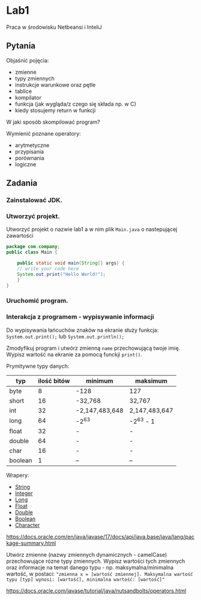 # Lab1
Praca w środowisku Netbeansi i InteliJ

## Pytania
Objaśnić pojęcia:
- zmienne
- typy zmiennych
- instrukcje warunkowe oraz pętle
- tablice
- kompilator
- funkcja (jak wygląda/z czego się składa np. w C)
- kiedy stosujemy return w funkcji

W jaki sposób skompilować program?

Wymienić poznane operatory:
- arytmetyczne
- przypisania
- porównania
- logiczne


## Zadania
### Zainstalować JDK.
### Utworzyć projekt.
Utworzyć projekt o nazwie lab1 a w nim plik `Main.java` o nastepującej zawartości

```java
package com.company;
public class Main {

    public static void main(String[] args) {
	// write your code here
    System.out.print("Hello World!");
    }
}
```
### Uruchomić program.
### Interakcja z programem - wypisywanie informacji
Do wypisywania łańcuchów znaków na ekranie służy funkcja: `System.out.print();` lub `System.out.println();`

Zmodyfikuj program i utwórz zmienną `name` przechowującą twoje imię. Wypisz wartość na ekranie za pomocą funckji `print()`.

Prymitywne typy danych:

| typ       | ilość bitów | minimum         | maksimum              |
|-----------| ------------| ----------------|-----------------------|
| byte      | 8	          |-128             | 127	                |
| short     | 16	      |-32,768          | 32,767                |
| int       | 32          |-2,147,483,648   |  2,147,483,647        |
| long      | 64	      | -2<sup>63</sup> | -2<sup>63</sup> - 1   |
| float     | 32	      | -               | -                     |
| double    | 64	      | -               | -                     |
| char      | 16	      | -               | -                     |
| boolean   | 1	          | –	            | –                     |

Wrapery:
- [String](https://docs.oracle.com/en/java/javase/17/docs/api/java.base/java/lang/String.html)
- [Integer](https://docs.oracle.com/en/java/javase/17/docs/api/java.base/java/lang/Integer.html)
- [Long](https://docs.oracle.com/en/java/javase/17/docs/api/java.base/java/lang/Long.html)
- [Float](https://docs.oracle.com/en/java/javase/17/docs/api/java.base/java/lang/Float.html)
- [Double](https://docs.oracle.com/en/java/javase/17/docs/api/java.base/java/lang/Double.html)
- [Boolean](https://docs.oracle.com/en/java/javase/17/docs/api/java.base/java/lang/Boolean.html)
- [Character](https://docs.oracle.com/en/java/javase/17/docs/api/java.base/java/lang/Character.html)

https://docs.oracle.com/en/java/javase/17/docs/api/java.base/java/lang/package-summary.html

Utwórz zmienne (nazwy zmiennych dynamicznych - camelCase) przechowujące rózne typy zmiennych. Wypisz wartości tych zmiennych oraz informacje na temat danego typu - np. maksymalna/minimalna wartość, w postaci:
`"zmienna x = [wartość zmiennej]. Maksymalna wartość typu [typ] wynosi: [wartość], minimalna wartość: [wartość]"`







https://docs.oracle.com/javase/tutorial/java/nutsandbolts/operators.html